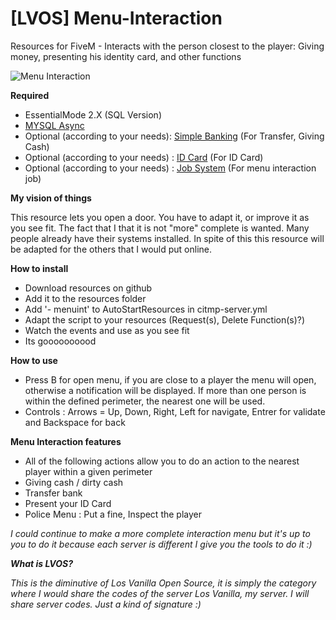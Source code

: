 # [LVOS] Menu-Interaction

Resources for FiveM -  Interacts with the person closest to the player: Giving money, presenting his identity card, and other functions

![Menu Interaction](https://i.imgur.com/6fc3hyT.png)

 **Required**

- EssentialMode 2.X (SQL Version)
- [MYSQL Async](https://github.com/brouznouf/fivem-mysql-async)
- Optional (according to your needs): [Simple Banking](https://forum.fivem.net/t/release-simple-banking-2-0-now-with-gui/13896) (For Transfer, Giving Cash)
- Optional (according to your needs) : [ID Card](https://github.com/PandaBasketteur/-LVOS-id-card) (For ID Card)
- Optional (according to your needs) : [Job System](https://github.com/PandaBasketteur/Jobs-System-and-Paycheck) (For menu interaction job)

**My vision of things**

This resource lets you open a door. You have to adapt it, or improve it as you see fit. The fact that I that it is not "more" complete is wanted. Many people already have their systems installed. In spite of this this resource will be adapted for the others that I would put online.


**How to install**

- Download resources on github
- Add it to the resources folder
- Add '- menuint' to AutoStartResources in citmp-server.yml
- Adapt the script to your resources (Request(s), Delete Function(s)?)
- Watch the events and use as you see fit
- Its goooooooood

**How to use**

- Press B for open menu, if you are close to a player the menu will open, otherwise a notification will be displayed. If more than one person is within the defined perimeter, the nearest one will be used.
- Controls : Arrows = Up, Down, Right, Left for navigate, Entrer for validate and Backspace for back

**Menu Interaction features**

- All of the following actions allow you to do an action to the nearest player within a given perimeter
- Giving cash / dirty cash
- Transfer bank
- Present your ID Card
- Police Menu : Put a fine, Inspect the player

_I could continue to make a more complete interaction menu but it's up to you to do it because each server is different I give you the tools to do it :)_

_**What is LVOS?**_

_This is the diminutive of Los Vanilla Open Source, it is simply the category where I would share the codes of the server Los Vanilla, my server. I will share server codes. Just a kind of signature :)_
